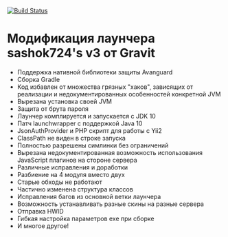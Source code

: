 [![Build Status](https://travis-ci.org/gravit0/Launcher.svg?branch=gravit-fix)](https://travis-ci.org/gravit0/Launcher)  
# Модификация лаунчера sashok724's v3 от Gravit
* Поддержка нативной библиотеки защиты Avanguard
* Сборка Gradle
* Код избавлен от множества грязных "хаков", зависящих от реализации и недокументированных особенностей конкретной JVM
* Вырезана установка своей JVM
* Защита от брута пароля
* Лаунчер комплируется и запускается с JDK 10
* Патч launchwrapper с поддержкой Java 10
* JsonAuthProvider и PHP скрипт для работы с Yii2
* ClassPath не виден в строке запуска
* Полностью разрешены симлинки без ограничений
* Вырезана недокументированная возможность использования JavaScript плагинов на стороне сервера
* Различные исправления и доработки
* Разбиение на 4 модуля вместо двух
* Старые обходы не работают
* Частично изменена структура классов
* Исправления багов из основной ветки лаунчера
* Возможность устанавливать разные скины на разные сервера
* Отправка HWID
* Гибкая настройка параметров exe при сборке
* И многое другое!
